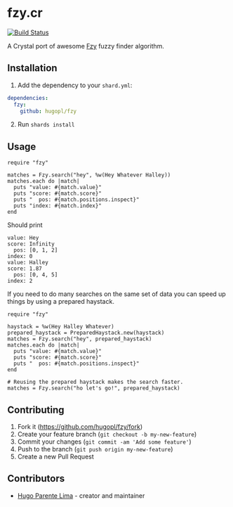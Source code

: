 # fzy.cr

[![Build Status](https://travis-ci.org/hugopl/fzy.svg?branch=master)](https://travis-ci.org/hugopl/fzy)

A Crystal port of awesome [Fzy](https://github.com/jhawthorn/fzy) fuzzy finder algorithm.

## Installation

1. Add the dependency to your `shard.yml`:

```yaml
dependencies:
  fzy:
    github: hugopl/fzy
```

2. Run `shards install`

## Usage

```crystal
require "fzy"

matches = Fzy.search("hey", %w(Hey Whatever Halley))
matches.each do |match|
  puts "value: #{match.value}"
  puts "score: #{match.score}"
  puts "  pos: #{match.positions.inspect}"
  puts "index: #{match.index}"
end
```

Should print

```
value: Hey
score: Infinity
  pos: [0, 1, 2]
index: 0
value: Halley
score: 1.87
  pos: [0, 4, 5]
index: 2
```

If you need to do many searches on the same set of data you can speed up things by
using a prepared haystack.

```crystal
require "fzy"

haystack = %w(Hey Halley Whatever)
prepared_haystack = PreparedHaystack.new(haystack)
matches = Fzy.search("hey", prepared_haystack)
matches.each do |match|
  puts "value: #{match.value}"
  puts "score: #{match.score}"
  puts "  pos: #{match.positions.inspect}"
end

# Reusing the prepared haystack makes the search faster.
matches = Fzy.search("ho let's go!", prepared_haystack)
```


## Contributing

1. Fork it (<https://github.com/hugopl/fzy/fork>)
2. Create your feature branch (`git checkout -b my-new-feature`)
3. Commit your changes (`git commit -am 'Add some feature'`)
4. Push to the branch (`git push origin my-new-feature`)
5. Create a new Pull Request

## Contributors

- [Hugo Parente Lima](https://github.com/hugopl) - creator and maintainer
